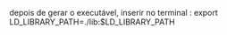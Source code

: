 
depois de gerar o executável, inserir no terminal :  export LD_LIBRARY_PATH=./lib:$LD_LIBRARY_PATH
